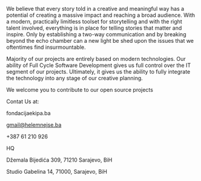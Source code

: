 We believe that every story told in a creative and meaningful way has a potential of creating a massive impact and reaching a broad audience. With a modern, practically
limitless toolset for storytelling and with the right talent involved, everything is in place for telling stories that matter and inspire. Only by establishing a two-way communication and by breaking beyond the echo chamber can a new light be shed upon the issues that we oftentimes find insurmountable.

Majority of our projects are entirely based on modern technologies. Our ability of Full Cycle Software Development gives us full control over the IT segment of our projects. Ultimately, it gives us the ability to fully integrate the technology into any stage of our creative planning.

We welcome you to contribute to our open source projects 

Contat Us at:

fondacijaekipa.ba

gmail@helemnejse.ba

+387 61 210 926

HQ

Džemala Bijedića 309, 71210 Sarajevo, BiH

Studio
Gabelina 14, 71000, Sarajevo, BiH
